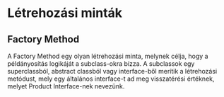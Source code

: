 # Létrehozási minták

## Factory Method
A Factory Method egy olyan létrehozási minta, melynek célja, hogy a példányosítás logikáját a subclass-okra bízza. 
A subclassok egy superclassból, abstract classból vagy interface-ből merítik a létrehozási metódust, mely egy 
általános interface-t ad meg visszatérési értéknek, melyet Product Interface-nek nevezünk.